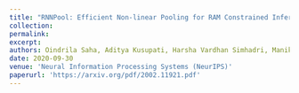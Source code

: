 ```yaml
---
title: "RNNPool: Efficient Non-linear Pooling for RAM Constrained Inference"
collection: 
permalink: 
excerpt: 
authors: Oindrila Saha, Aditya Kusupati, Harsha Vardhan Simhadri, Manik Varma and Prateek Jain
date: 2020-09-30
venue: 'Neural Information Processing Systems (NeurIPS)'
paperurl: 'https://arxiv.org/pdf/2002.11921.pdf'
---
```

